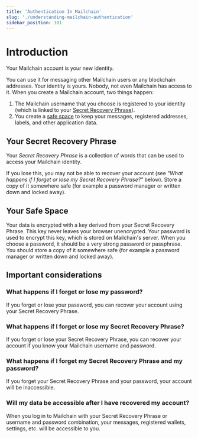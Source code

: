 ```yaml
---
title: 'Authentication In Mailchain'
slug: './understanding-mailchain-authentication'
sidebar_position: 101
---
```


# Introduction

Your Mailchain account is your new identity.

You can use it for messaging other Mailchain users or any blockchain addresses. Your identity is yours. Nobody, not even Mailchain has access to it. When you create a Mailchain account, two things happen:

1. The Mailchain username that you choose is registered to your identity (which is linked to your [Secret Recovery Phrase](#your-secret-recovery-phrase)).
1. You create a [safe space](#your-safe-space) to keep your messages, registered addresses, labels, and other application data.

## Your Secret Recovery Phrase

Your _Secret Recovery Phrase_ is a collection of words that can be used to access your Mailchain identity.

If you lose this, you may not be able to recover your account (see _"What happens if I forget or lose my Secret Recovery Phrase?"_ below). Store a copy of it somewhere safe (for example a password manager or written down and locked away).

## Your Safe Space

Your data is encrypted with a key derived from your Secret Recovery Phrase. This key never leaves your browser unencrypted. Your password is used to encrypt this key, which is stored on Mailchain's server. When you choose a password, it should be a very strong password or passphrase. You should store a copy of it somewhere safe (for example a password manager or written down and locked away).

## Important considerations

### What happens if I forget or lose my password?

If you forget or lose your password, you can recover your account using your Secret Recovery Phrase.

### What happens if I forget or lose my Secret Recovery Phrase?

If you forget or lose your Secret Recovery Phrase, you can recover your account if you know your Mailchain username and password.

### What happens if I forget my Secret Recovery Phrase and my password?

If you forget your Secret Recovery Phrase and your password, your account will be inaccessible.

### Will my data be accessible after I have recovered my account?

When you log in to Mailchain with your Secret Recovery Phrase or username and password combination, your messages, registered wallets, settings, etc. will be accessible to you.
